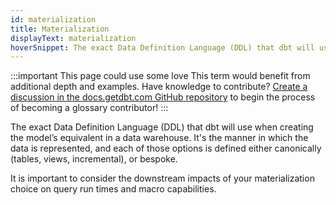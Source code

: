 ```yaml
---
id: materialization
title: Materialization
displayText: materialization 
hoverSnippet: The exact Data Definition Language (DDL) that dbt will use when creating the model’s equivalent in a data warehouse. 
---
```

:::important This page could use some love
This term would benefit from additional depth and examples. Have knowledge to contribute? [Create a discussion in the docs.getdbt.com GitHub repository](https://github.com/dbt-labs/docs.getdbt.com/discussions) to begin the process of becoming a glossary contributor!
:::

The exact <Term id="ddl">Data Definition Language (DDL)</Term> that dbt will use when creating the model’s equivalent in a data warehouse. It's the manner in which the data is represented, and each of those options is defined either canonically (tables, views, incremental), or bespoke. 

It is important to consider the downstream impacts of your materialization choice on query run times and macro capabilities.

